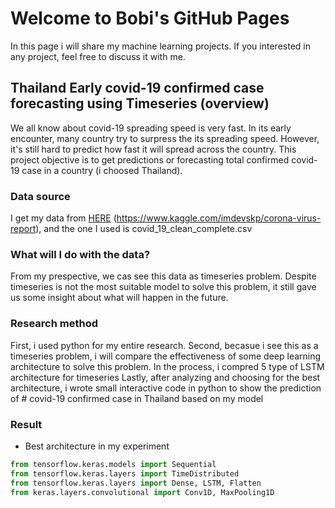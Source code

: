 # Welcome to Bobi's GitHub Pages

In this page i will share my machine learning projects. If you interested in any project, feel free to discuss it with me.

## Thailand Early covid-19 confirmed case forecasting using Timeseries (overview)

We all know about covid-19 spreading speed is very fast. In its early encounter, many country try to surpress the its spreading speed. However, it's still hard to predict how fast it will spread across the country. This project objective is to get predictions or forecasting total confirmed covid-19 case in a country (i choosed Thailand).

### Data source

I get my data from [HERE](https://www.kaggle.com/imdevskp/corona-virus-report) (https://www.kaggle.com/imdevskp/corona-virus-report), and the one I used is covid_19_clean_complete.csv

### What will I do with the data?

From my prespective, we cas see this data as timeseries problem. Despite timeseries is not the most suitable model to solve this problem, it still gave us some insight about what will happen in the future.

### Research method

First, i used python for my entire research.
Second, becasue i see this as a timeseries problem, i will compare the effectiveness of some deep learning architecture to solve this problem. In the process, i compred 5 type of LSTM architecture for timeseries
Lastly, after analyzing and choosing for the best architecture, i wrote small interactive code in python to show the prediction of # covid-19 confirmed case in Thailand based on my model

### Result

- Best architecture in my experiment
```python
from tensorflow.keras.models import Sequential
from tensorflow.keras.layers import TimeDistributed
from tensorflow.keras.layers import Dense, LSTM, Flatten
from keras.layers.convolutional import Conv1D, MaxPooling1D
```
